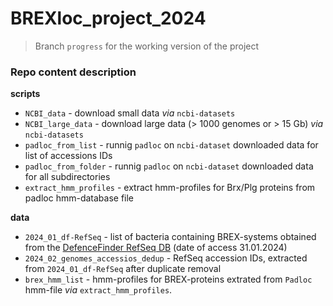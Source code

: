 # BREXloc_project_2024

> Branch `progress` for the working version of the project

### Repo content description

**scripts**

- `NCBI_data` - download small data *via* `ncbi-datasets`
- `NCBI_large_data` - download large data (> 1000 genomes or > 15 Gb) *via* `ncbi-datasets`
- `padloc_from_list` - runnig `padloc` on `ncbi-dataset` downloaded data for list of accessions IDs
- `padloc_from_folder` - runnig `padloc` on `ncbi-dataset` downloaded data for all subdirectories
- `extract_hmm_profiles` - extract hmm-profiles for Brx/Plg proteins from padloc hmm-database file

**data**

- `2024_01_df-RefSeq` - list of bacteria containing BREX-systems obtained from the [DefenceFinder RefSeq DB](https://defensefinder.mdmlab.fr/wiki/refseq/) (date of access 31.01.2024)
- `2024_02_genomes_accessios_dedup` - RefSeq accession IDs, extracted from `2024_01_df-RefSeq` after duplicate removal
- `brex_hmm_list` - hmm-profiles for BREX-proteins extrated from `Padloc` hmm-file *via* `extract_hmm_profiles`.
